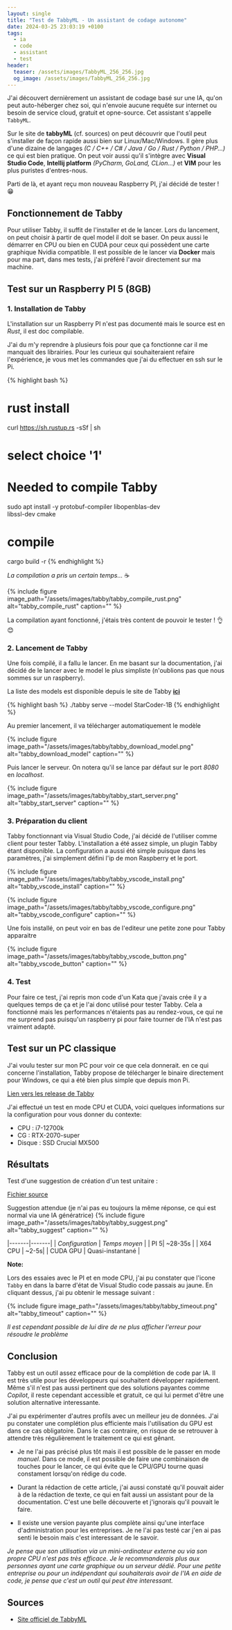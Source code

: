 ```yaml
---
layout: single
title: "Test de TabbyML - Un assistant de codage autonome"
date: 2024-03-25 23:03:19 +0100
tags:
  - ia
  - code
  - assistant
  - test
header:
  teaser: /assets/images/TabbyML_256_256.jpg
  og_image: /assets/images/TabbyML_256_256.jpg
---
```


J'ai découvert dernièrement un assistant de codage basé sur une IA, qu'on peut auto-héberger chez soi, qui n'envoie aucune requête sur internet ou besoin de service cloud, gratuit et opne-source. Cet assistant s'appelle `TabbyML`.

Sur le site de **tabbyML** (cf. sources) on peut découvrir que l'outil peut s'installer de façon rapide aussi bien sur Linux/Mac/Windows. Il gère plus d'une dizaine de langages _(C / C++ / C# / Java / Go / Rust / Python / PHP...)_ ce qui est bien pratique. On peut voir aussi qu'il s'intègre avec **Visual Studio Code**, **Intellij platform** _(PyCharm, GoLand, CLion...)_ et **VIM** pour les plus puristes d'entres-nous.

Parti de là, et ayant reçu mon nouveau Raspberry PI, j'ai décidé de tester ! 😁

## Fonctionnement de Tabby

Pour utiliser Tabby, il suffit de l'installer et de le lancer. Lors du lancement, on peut choisir à partir de quel model il doit se baser. On peux aussi le démarrer en CPU ou bien en CUDA pour ceux qui possèdent une carte graphique Nvidia compatible. Il est possible de le lancer via **Docker** mais pour ma part, dans mes tests, j'ai préféré l'avoir directement sur ma machine.

## Test sur un Raspberry PI 5 (8GB)

### 1. Installation de Tabby

L'installation sur un Raspberry PI n'est pas documenté mais le source est en _Rust_, il est doc compilable.

J'ai du m'y reprendre à plusieurs fois pour que ça fonctionne car il me manquait des librairies. Pour les curieux qui souhaiteraient refaire l'expérience, je vous met les commandes que j'ai du effectuer en ssh sur le Pi.

{% highlight bash %}
# rust install
curl https://sh.rustup.rs -sSf | sh
# select choice '1'
# Needed to compile Tabby
sudo apt install -y protobuf-compiler libopenblas-dev \
libssl-dev cmake
# compile
cargo build -r
{% endhighlight %}

*La compilation a pris un certain temps...* ☕

{% include figure image_path="/assets/images/tabby/tabby_compile_rust.png" alt="tabby_compile_rust" caption="" %}

La compilation ayant fonctionné, j'étais très content de pouvoir le tester ! 👌😊

### 2. Lancement de Tabby

Une fois compilé, il a fallu le lancer. En me basant sur la documentation, j'ai décidé de le lancer avec le model le plus simpliste (n'oublions pas que nous sommes sur un raspberry).

La liste des models est disponible depuis le site de Tabby [**ici**](https://tabby.tabbyml.com/docs/models/)

{% highlight bash %}
./tabby serve --model StarCoder-1B
{% endhighlight %}

Au premier lancement, il va télécharger automatiquement le modèle

{% include figure image_path="/assets/images/tabby/tabby_download_model.png" alt="tabby_download_model" caption="" %}

Puis lancer le serveur. On notera qu'il se lance par défaut sur le port _8080_ en _localhost_.

{% include figure image_path="/assets/images/tabby/tabby_start_server.png" alt="tabby_start_server" caption="" %}

### 3. Préparation du client

Tabby fonctionnant via Visual Studio Code, j'ai décidé de l'utiliser comme client pour tester Tabby. L'installation a été assez simple, un plugin Tabby étant disponible. La configuration a aussi été simple puisque dans les paramètres, j'ai simplement défini l'ip de mon Raspberry et le port.

{% include figure image_path="/assets/images/tabby/tabby_vscode_install.png" alt="tabby_vscode_install" caption="" %}

{% include figure image_path="/assets/images/tabby/tabby_vscode_configure.png" alt="tabby_vscode_configure" caption="" %}

Une fois installé, on peut voir en bas de l'editeur une petite zone pour Tabby apparaitre

{% include figure image_path="/assets/images/tabby/tabby_vscode_button.png" alt="tabby_vscode_button" caption="" %}

### 4. Test

Pour faire ce test, j'ai repris mon code d'un Kata que j'avais crée il y a quelques temps de ça et je l'ai donc utilisé pour tester Tabby. Cela a fonctionné mais les performances n'étaients pas au rendez-vous, ce qui ne me surprend pas puisqu'un raspberry pi pour faire tourner de l'IA n'est pas vraiment adapté.

## Test sur un PC classique

J'ai voulu tester sur mon PC pour voir ce que cela donnerait. en ce qui concerne l'installation, Tabby propose de télécharger le binaire directement pour Windows, ce qui a été bien plus simple que depuis mon Pi.

[Lien vers les release de Tabby](https://github.com/TabbyML/tabby/releases)

J'ai effectué un test en mode CPU et CUDA, voici quelques informations sur la configuration pour vous donner du contexte:

- CPU : i7-12700k
- CG : RTX-2070-super
- Disque : SSD Crucial MX500

## Résultats

Test d'une suggestion de création d'un test unitaire :

[Fichier source](https://github.com/heka95/Katas/blob/main/BurgerMachineKata/Solution/BurgerMachine.Tests/OrderCookMessageMakerTest.cs)

Suggestion attendue (je n'ai pas eu toujours la même réponse, ce qui est normal via une IA génératrice)
{% include figure image_path="/assets/images/tabby/tabby_suggest.png" alt="tabby_suggest" caption="" %}

|-------|-------|
| _Configuration_ | _Temps moyen_ |
| PI 5| ~28-35s |
| X64 CPU | ~2-5s|
| CUDA GPU | Quasi-instantané |

**Note:**

Lors des essaies avec le PI et en mode CPU, j'ai pu constater que l'icone `Tabby` en dans la barre d'état de Visual Studio code passais au jaune. En cliquant dessus, j'ai pu obtenir le message suivant :

{% include figure image_path="/assets/images/tabby/tabby_timeout.png" alt="tabby_timeout" caption="" %}

_Il est cependant possible de lui dire de ne plus afficher l'erreur pour résoudre le problème_

## Conclusion

Tabby est un outil assez efficace pour de la complétion de code par IA. Il est très utile pour les développeurs qui souhaitent développer rapidement. Même s'il n'est pas aussi pertinent que des solutions payantes comme *Copilot*, il reste cependant accessible et gratuit, ce qui lui permet d'être une solution alternative interessante. 

J'ai pu expérimenter d'autres profils avec un meilleur jeu de données. J'ai pu constater une complétion plus efficiente mais l'utilisation du GPU est dans ce cas obligatoire. Dans le cas contraire, on risque de se retrouver à attendre très régulièrement le traitement ce qui est gênant. 

- Je ne l'ai pas précisé plus tôt mais il est possible de le passer en mode _manuel_. Dans ce mode, il est possible de faire une combinaison de touches pour le lancer, ce qui évite que le CPU/GPU tourne quasi constament lorsqu'on rédige du code.

- Durant la rédaction de cette article, j'ai aussi constaté qu'il pouvait aider à de la rédaction de texte, ce qui en fait aussi un assistant pour de la documentation. C'est une belle découverte et j'ignorais qu'il pouvait le faire.

- Il existe une version payante plus complète ainsi qu'une interface d'administration pour les entreprises. Je ne l'ai pas testé car j'en ai pas senti le besoin mais c'est interessant de le savoir.

_Je pense que son utilisation via un mini-ordinateur externe ou via son propre CPU n'est pas très efficace. Je le recommanderais plus aux personnes ayant une carte graphique ou un serveur dédié. Pour une petite entreprise ou pour un indépendant qui souhaiterais avoir de l'IA en aide de code, je pense que c'est un outil qui peut être interessant._

## Sources

- [Site officiel de TabbyML](https://tabby.tabbyml.com/)
